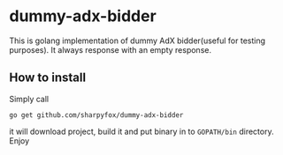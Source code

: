 # dummy-adx-bidder
This is golang implementation of dummy AdX bidder(useful for testing purposes). It always response with an empty response.

## How to install

Simply call
```
go get github.com/sharpyfox/dummy-adx-bidder
```

it will download project, build it and put binary in to `GOPATH/bin` directory. Enjoy